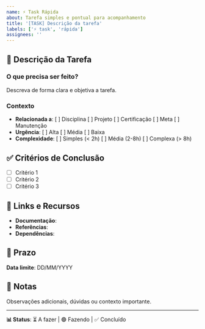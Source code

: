 ```yaml
---
name: ⚡ Task Rápida
about: Tarefa simples e pontual para acompanhamento
title: '[TASK] Descrição da tarefa'
labels: ['⚡ task', 'rápida']
assignees: ''
---
```


## 📝 Descrição da Tarefa

### O que precisa ser feito?

Descreva de forma clara e objetiva a tarefa.

### Contexto

- **Relacionada a**: [ ] Disciplina [ ] Projeto [ ] Certificação [ ] Meta [ ] Manutenção
- **Urgência**: [ ] Alta [ ] Média [ ] Baixa  
- **Complexidade**: [ ] Simples (< 2h) [ ] Média (2-8h) [ ] Complexa (> 8h)

## ✅ Critérios de Conclusão

- [ ] Critério 1
- [ ] Critério 2  
- [ ] Critério 3

## 🔗 Links e Recursos

- **Documentação**:  
- **Referências**:  
- **Dependências**:  

## 📅 Prazo

**Data limite**: DD/MM/YYYY

## 📝 Notas

Observações adicionais, dúvidas ou contexto importante.

---

**📊 Status**: ⏳ A fazer | 🟢 Fazendo | ✅ Concluído
